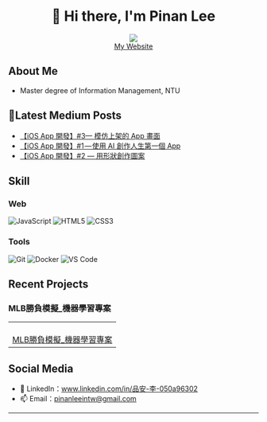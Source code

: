 <div align="center">
  
# 🌟 Hi there, I'm Pinan Lee

<p>
  <a href="mailto:pinanleeintw@gmail.com"><img src="https://img.shields.io/badge/Email-ffffff?style=for-the-badge&logo=gmail&logoColor=black"/></a>
  <br/>
  <a href="https://pinan-blog.vercel.app/">My Website</a>

</p>

</div>

## About Me 

- Master degree of Information Management, NTU

 ## 📝Latest Medium Posts

<!-- BLOG-POST-LIST:START -->
- [【iOS App 開發】#3— 模仿上架的 App 畫面](https://pinanleeintw.medium.com/ios-app-%E9%96%8B%E7%99%BC-3-%E6%A8%A1%E4%BB%BF%E4%B8%8A%E6%9E%B6%E7%9A%84-app-%E7%95%AB%E9%9D%A2-874054d6b01d?source=rss-fc3ee530621c------2)
- [【iOS App 開發】#1 — 使用 AI 創作人生第一個 App](https://medium.com/%E5%8F%B0%E5%A4%A7-cs-x-ios-app-%E7%A8%8B%E5%BC%8F%E8%A8%AD%E8%A8%88/ios-app-%E9%96%8B%E7%99%BC-1-%E4%BD%BF%E7%94%A8-ai-%E5%89%B5%E4%BD%9C%E4%BA%BA%E7%94%9F%E7%AC%AC%E4%B8%80%E5%80%8B-app-5f25fc1acac3?source=rss-fc3ee530621c------2)
- [【iOS App 開發】#2 — 用形狀創作圖案](https://medium.com/%E5%8F%B0%E5%A4%A7-cs-x-ios-app-%E7%A8%8B%E5%BC%8F%E8%A8%AD%E8%A8%88/ios-app-%E9%96%8B%E7%99%BC-%E7%94%A8%E5%BD%A2%E7%8B%80%E5%89%B5%E4%BD%9C%E5%9C%96%E6%A1%88-1b0051448a3f?source=rss-fc3ee530621c------2)
<!-- BLOG-POST-LIST:END -->

## Skill

### Web
![JavaScript](https://img.shields.io/badge/JavaScript-F7DF1E?style=for-the-badge&logo=javascript&logoColor=black)
![HTML5](https://img.shields.io/badge/HTML5-E34F26?style=for-the-badge&logo=html5&logoColor=white)
![CSS3](https://img.shields.io/badge/CSS3-1572B6?style=for-the-badge&logo=css3&logoColor=white)

### Tools
![Git](https://img.shields.io/badge/Git-F05032?style=for-the-badge&logo=git&logoColor=white)
![Docker](https://img.shields.io/badge/Docker-2496ED?style=for-the-badge&logo=docker&logoColor=white)
![VS Code](https://img.shields.io/badge/VS_Code-007ACC?style=for-the-badge&logo=visual-studio-code&logoColor=white)

## Recent Projects

### MLB勝負模擬_機器學習專案
<table>
  <tr>
    <td align="center">
      <a href="https://github.com/PinAntw/htMLBprediction-MachineLearnig-NTU">
        <br />MLB勝負模擬_機器學習專案
      </a>
    </td>
  </tr>
</table>

## Social Media

- 💬 LinkedIn：www.linkedin.com/in/品安-李-050a96302
- 📫 Email：pinanleeintw@gmail.com

---

<div align="center">
  

</div>
